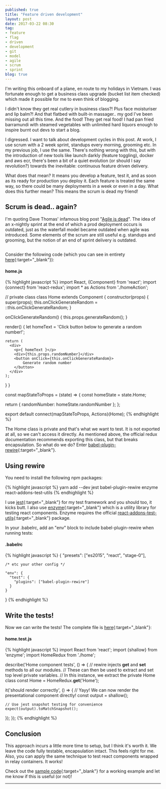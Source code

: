 ```yaml
---
published: true
title: "Feature driven development"
layout: post
date: 2017-03-22 08:30
tag:
- feature
- flag
- driven
- development
- git
- model
- agile
- scrum
- sprint
blog: true
---
```

I'm writing this onboard of a plane, en route to my holidays in Vietnam. I was fortunate enough to get a business class upgrade (bucket list item
checked) which made it possible for me to even think of blogging. 

I didn't know they get real cutlery in business class?! Plus face moisturiser and lip
balm?! And that flatbed with built-in massager.. my god I've been missing out all this time. And the food! They get real food! I had pan fried
barramundi with steamed vegetables with unlimited hard liquors enough to inspire burnt out devs to start a blog.

I digressed. I want to talk about development cycles in this post. At work, I use scrum with a 2 week sprint, standups every morning, grooming etc. In my previous
job, I use the same. There's nothing wrong with this, but with the introduction of new tools like launch darkly (feature toggling), docker and aws ecr, there's
been a bit of a quiet evolution (or should I say revolution?) towards the inevitable: continuous feature driven delivery. 

What does that mean? It means you develop
a feature, test it, and as soon as its ready for production you deploy it. Each feature is treated the same way, so there could be many deployments in a week
or even in a day. What does this further mean? This means the scrum is dead my friend!

## Scrum is dead.. again?
I'm quoting Dave Thomas' infamous blog post "[Agile is dead](http://davethomas.org)". The idea of an x-nightly sprint at the end of which a prod deployment occurs
 is outdated, just as the waterfall model became outdated when agile was introduced. Some elements of the scrum are still useful e.g. standups and grooming, but the 
 notion of an end of sprint delivery is outdated.
 
## 


Consider the following code (which you can see in entirety [here](https://github.com/yusinto/test-react/blob/master/src/universal/home/home.js){:target="_blank"}):

#### home.js
{% highlight javascript %}
import React, {Component} from 'react';
import {connect} from 'react-redux';
import * as Actions from './homeAction';

// private class
class Home extends Component {
  constructor(props) {
    super(props);
    this.onClickGenerateRandom = ::this.onClickGenerateRandom;
  }

  onClickGenerateRandom() {
    this.props.generateRandom();
  }

  render() {
    let homeText = 'Click button below to generate a random number!';

    return (
      <div>
        <p>{ homeText }</p>
        <div>{this.props.randomNumber}</div>
        <button onClick={this.onClickGenerateRandom}>
            Generate random number
        </button>
      </div>
    );
  }
}

const mapStateToProps = (state) => {
  const homeState = state.Home;

  return {
    randomNumber: homeState.randomNumber
  };
};

export default connect(mapStateToProps, Actions)(Home);
{% endhighlight %}

The Home class is private and that's what we want to test. It is not exported at all, so we can't access it directly. 
As mentioned above, the official redux documentation recommends exporting this class, but that breaks encapsulation.
So what do we do? Enter [babel-plugin-rewire](https://github.com/speedskater/babel-plugin-rewire){:target="_blank"}.

## Using rewire
You need to install the following npm packages:

{% highlight javascript %}
yarn add --dev jest babel-plugin-rewire enzyme react-addons-test-utils
{% endhighlight %}

I use [jest](https://facebook.github.io/jest/){:target="_blank"} for my test framework and you should too, it kicks butt. 
I also use [enzyme](https://github.com/airbnb/enzyme){:target="_blank"} which is a utility library for testing react components. 
Enzyme requires the official [react-addons-test-utils](https://facebook.github.io/react/docs/test-utils.html){:target="_blank"} package.

In your .babelrc, add an "env" block to include babel-plugin-rewire when running tests:

#### .babelrc
{% highlight javascript %}
{
    "presets": ["es2015", "react", "stage-0"],
    
    /* etc your other config */
    
    "env": {
      "test": {
        "plugins": ["babel-plugin-rewire"]
      }
    }
}
{% endhighlight %}

## Write the tests!
Now we can write the tests! The complete file is [here](https://github.com/yusinto/test-react/blob/master/src/universal/home/home.test.js){:target="_blank"}:

#### home.test.js
{% highlight javascript %}
import React from 'react';
import {shallow} from 'enzyme';
import HomeRedux from './home';

describe('Home component tests', () => {
  // rewire injects __get__ and __set__ methods to all our modules.
  // These can then be used to extract and set top level private variables.
  // In this instance, we extract the private Home class
  const Home = HomeRedux.__get__('Home');

  it('should render correctly', () => {
    // Yayy! We can now render the presentational component directly! 
    const output = shallow(<Home randomNumber={45}/>);
    
    // Use jest snapshot testing for convenience
    expect(output).toMatchSnapshot();
  });
});
{% endhighlight %}

## Conclusion
This approach incurs a little more time to setup, but I think it's worth it. We leave the code fully testable, encapsulation intact. 
This feels right for me. Also, you can apply the same technique to test react components wrapped in relay containers. It works! 

Check out the [sample code](https://github.com/yusinto/test-react){:target="_blank"} for a working example and let me know if this is useful (or not)!

---------------------------------------------------------------------------------------
